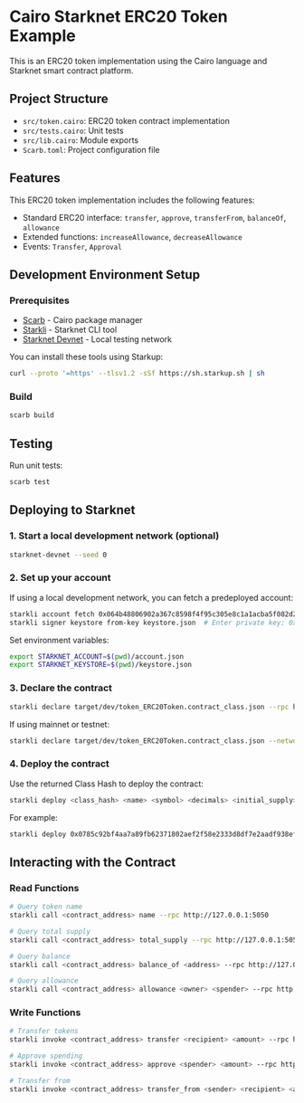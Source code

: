 # Cairo Starknet ERC20 Token Example

This is an ERC20 token implementation using the Cairo language and Starknet smart contract platform.

## Project Structure

- `src/token.cairo`: ERC20 token contract implementation
- `src/tests.cairo`: Unit tests
- `src/lib.cairo`: Module exports
- `Scarb.toml`: Project configuration file

## Features

This ERC20 token implementation includes the following features:

- Standard ERC20 interface: `transfer`, `approve`, `transferFrom`, `balanceOf`, `allowance`
- Extended functions: `increaseAllowance`, `decreaseAllowance`
- Events: `Transfer`, `Approval`

## Development Environment Setup

### Prerequisites

- [Scarb](https://docs.swmansion.com/scarb/download.html) - Cairo package manager
- [Starkli](https://github.com/xJonathanLEI/starkli) - Starknet CLI tool
- [Starknet Devnet](https://github.com/0xSpaceShard/starknet-devnet) - Local testing network

You can install these tools using Starkup:
```bash
curl --proto '=https' --tlsv1.2 -sSf https://sh.starkup.sh | sh
```

### Build

```bash
scarb build
```

## Testing

Run unit tests:

```bash
scarb test
```

## Deploying to Starknet

### 1. Start a local development network (optional)

```bash
starknet-devnet --seed 0
```

### 2. Set up your account

If using a local development network, you can fetch a predeployed account:
```bash
starkli account fetch 0x064b48806902a367c8598f4f95c305e8c1a1acba5f082d294a43793113115691 --output account.json --rpc http://127.0.0.1:5050
starkli signer keystore from-key keystore.json  # Enter private key: 0x0000000000000000000000000000000071d7bb07b9a64f6f78ac4c816aff4da9
```

Set environment variables:
```bash
export STARKNET_ACCOUNT=$(pwd)/account.json
export STARKNET_KEYSTORE=$(pwd)/keystore.json
```

### 3. Declare the contract

```bash
starkli declare target/dev/token_ERC20Token.contract_class.json --rpc http://127.0.0.1:5050
```

If using mainnet or testnet:
```bash
starkli declare target/dev/token_ERC20Token.contract_class.json --network sepolia
```

### 4. Deploy the contract

Use the returned Class Hash to deploy the contract:
```bash
starkli deploy <class_hash> <name> <symbol> <decimals> <initial_supply> <recipient> --rpc http://127.0.0.1:5050
```

For example:
```bash
starkli deploy 0x0785c92bf4aa7a89fb62371802aef2f58e2333d8df7e2aadf938efa83735431c 'MyToken' 'MTK' 18 1000 0x064b48806902a367c8598f4f95c305e8c1a1acba5f082d294a43793113115691 --rpc http://127.0.0.1:5050
```

## Interacting with the Contract

### Read Functions

```bash
# Query token name
starkli call <contract_address> name --rpc http://127.0.0.1:5050

# Query total supply
starkli call <contract_address> total_supply --rpc http://127.0.0.1:5050

# Query balance
starkli call <contract_address> balance_of <address> --rpc http://127.0.0.1:5050

# Query allowance
starkli call <contract_address> allowance <owner> <spender> --rpc http://127.0.0.1:5050
```

### Write Functions

```bash
# Transfer tokens
starkli invoke <contract_address> transfer <recipient> <amount> --rpc http://127.0.0.1:5050

# Approve spending
starkli invoke <contract_address> approve <spender> <amount> --rpc http://127.0.0.1:5050

# Transfer from
starkli invoke <contract_address> transfer_from <sender> <recipient> <amount> --rpc http://127.0.0.1:5050
```

